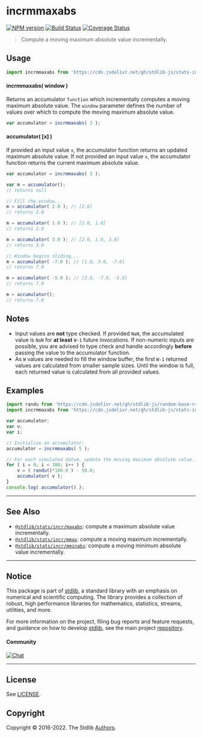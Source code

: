 <!--

@license Apache-2.0

Copyright (c) 2018 The Stdlib Authors.

Licensed under the Apache License, Version 2.0 (the "License");
you may not use this file except in compliance with the License.
You may obtain a copy of the License at

   http://www.apache.org/licenses/LICENSE-2.0

Unless required by applicable law or agreed to in writing, software
distributed under the License is distributed on an "AS IS" BASIS,
WITHOUT WARRANTIES OR CONDITIONS OF ANY KIND, either express or implied.
See the License for the specific language governing permissions and
limitations under the License.

-->

# incrmmaxabs

[![NPM version][npm-image]][npm-url] [![Build Status][test-image]][test-url] [![Coverage Status][coverage-image]][coverage-url] <!-- [![dependencies][dependencies-image]][dependencies-url] -->

> Compute a moving maximum absolute value incrementally.



<section class="usage">

## Usage

```javascript
import incrmmaxabs from 'https://cdn.jsdelivr.net/gh/stdlib-js/stats-incr-mmaxabs@deno/mod.js';
```

#### incrmmaxabs( window )

Returns an accumulator `function` which incrementally computes a moving maximum absolute value. The `window` parameter defines the number of values over which to compute the moving maximum absolute value.

```javascript
var accumulator = incrmmaxabs( 3 );
```

#### accumulator( \[x] )

If provided an input value `x`, the accumulator function returns an updated maximum absolute value. If not provided an input value `x`, the accumulator function returns the current maximum absolute value.

```javascript
var accumulator = incrmmaxabs( 3 );

var m = accumulator();
// returns null

// Fill the window...
m = accumulator( 2.0 ); // [2.0]
// returns 2.0

m = accumulator( 1.0 ); // [2.0, 1.0]
// returns 2.0

m = accumulator( 3.0 ); // [2.0, 1.0, 3.0]
// returns 3.0

// Window begins sliding...
m = accumulator( -7.0 ); // [1.0, 3.0, -7.0]
// returns 7.0

m = accumulator( -5.0 ); // [3.0, -7.0, -5.0]
// returns 7.0

m = accumulator();
// returns 7.0
```

</section>

<!-- /.usage -->

<section class="notes">

## Notes

-   Input values are **not** type checked. If provided `NaN`, the accumulated value is `NaN` for **at least** `W-1` future invocations. If non-numeric inputs are possible, you are advised to type check and handle accordingly **before** passing the value to the accumulator function.
-   As `W` values are needed to fill the window buffer, the first `W-1` returned values are calculated from smaller sample sizes. Until the window is full, each returned value is calculated from all provided values.

</section>

<!-- /.notes -->

<section class="examples">

## Examples

<!-- eslint no-undef: "error" -->

```javascript
import randu from 'https://cdn.jsdelivr.net/gh/stdlib-js/random-base-randu@deno/mod.js';
import incrmmaxabs from 'https://cdn.jsdelivr.net/gh/stdlib-js/stats-incr-mmaxabs@deno/mod.js';

var accumulator;
var v;
var i;

// Initialize an accumulator:
accumulator = incrmmaxabs( 5 );

// For each simulated datum, update the moving maximum absolute value...
for ( i = 0; i < 100; i++ ) {
    v = ( randu()*100.0 ) - 50.0;
    accumulator( v );
}
console.log( accumulator() );
```

</section>

<!-- /.examples -->

<!-- Section for related `stdlib` packages. Do not manually edit this section, as it is automatically populated. -->

<section class="related">

* * *

## See Also

-   <span class="package-name">[`@stdlib/stats/incr/maxabs`][@stdlib/stats/incr/maxabs]</span><span class="delimiter">: </span><span class="description">compute a maximum absolute value incrementally.</span>
-   <span class="package-name">[`@stdlib/stats/incr/mmax`][@stdlib/stats/incr/mmax]</span><span class="delimiter">: </span><span class="description">compute a moving maximum incrementally.</span>
-   <span class="package-name">[`@stdlib/stats/incr/mminabs`][@stdlib/stats/incr/mminabs]</span><span class="delimiter">: </span><span class="description">compute a moving minimum absolute value incrementally.</span>

</section>

<!-- /.related -->

<!-- Section for all links. Make sure to keep an empty line after the `section` element and another before the `/section` close. -->


<section class="main-repo" >

* * *

## Notice

This package is part of [stdlib][stdlib], a standard library with an emphasis on numerical and scientific computing. The library provides a collection of robust, high performance libraries for mathematics, statistics, streams, utilities, and more.

For more information on the project, filing bug reports and feature requests, and guidance on how to develop [stdlib][stdlib], see the main project [repository][stdlib].

#### Community

[![Chat][chat-image]][chat-url]

---

## License

See [LICENSE][stdlib-license].


## Copyright

Copyright &copy; 2016-2022. The Stdlib [Authors][stdlib-authors].

</section>

<!-- /.stdlib -->

<!-- Section for all links. Make sure to keep an empty line after the `section` element and another before the `/section` close. -->

<section class="links">

[npm-image]: http://img.shields.io/npm/v/@stdlib/stats-incr-mmaxabs.svg
[npm-url]: https://npmjs.org/package/@stdlib/stats-incr-mmaxabs

[test-image]: https://github.com/stdlib-js/stats-incr-mmaxabs/actions/workflows/test.yml/badge.svg?branch=main
[test-url]: https://github.com/stdlib-js/stats-incr-mmaxabs/actions/workflows/test.yml?query=branch:main

[coverage-image]: https://img.shields.io/codecov/c/github/stdlib-js/stats-incr-mmaxabs/main.svg
[coverage-url]: https://codecov.io/github/stdlib-js/stats-incr-mmaxabs?branch=main

<!--

[dependencies-image]: https://img.shields.io/david/stdlib-js/stats-incr-mmaxabs.svg
[dependencies-url]: https://david-dm.org/stdlib-js/stats-incr-mmaxabs/main

-->

[chat-image]: https://img.shields.io/gitter/room/stdlib-js/stdlib.svg
[chat-url]: https://gitter.im/stdlib-js/stdlib/

[stdlib]: https://github.com/stdlib-js/stdlib

[stdlib-authors]: https://github.com/stdlib-js/stdlib/graphs/contributors

[umd]: https://github.com/umdjs/umd
[es-module]: https://developer.mozilla.org/en-US/docs/Web/JavaScript/Guide/Modules

[deno-url]: https://github.com/stdlib-js/stats-incr-mmaxabs/tree/deno
[umd-url]: https://github.com/stdlib-js/stats-incr-mmaxabs/tree/umd
[esm-url]: https://github.com/stdlib-js/stats-incr-mmaxabs/tree/esm
[branches-url]: https://github.com/stdlib-js/stats-incr-mmaxabs/blob/main/branches.md

[stdlib-license]: https://raw.githubusercontent.com/stdlib-js/stats-incr-mmaxabs/main/LICENSE

<!-- <related-links> -->

[@stdlib/stats/incr/maxabs]: https://github.com/stdlib-js/stats-incr-maxabs/tree/deno

[@stdlib/stats/incr/mmax]: https://github.com/stdlib-js/stats-incr-mmax/tree/deno

[@stdlib/stats/incr/mminabs]: https://github.com/stdlib-js/stats-incr-mminabs/tree/deno

<!-- </related-links> -->

</section>

<!-- /.links -->

